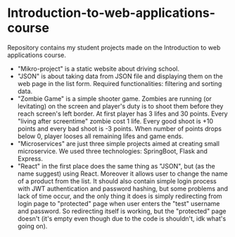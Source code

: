 # Introduction-to-web-applications-course
Repository contains my student projects made on the Introduction to web applications course. 
* "Mikro-project" is a static website about driving school. 
* "JSON" is about taking data from JSON file and displaying them on the web page in the list form. Required functionalities: filtering and sorting data. 
* "Zombie Game" is a simple shooter game. Zombies are running (or levitating) on the screen and player's duty is to shoot them before they reach screen's left border. At first player has 3 lifes and 30 points. Every "living after screentime" zombie cost 1 life. Every good shoot is +10 points and every bad shoot is -3 points. When number of points drops below 0, player looses all remaining lifes and game ends.  
 * "Microservices" are just three simple projects aimed at creating small microservice. We used three technologies: SpringBoot, Flask and Express.
 * "React" in the first place does the same thing as "JSON", but (as the name suggest) using React. Moreover it allows user to change the name of a product from the list. It should also contain simple login process with JWT authentication and password hashing, but some problems and lack of time occur, and the only thing it does is simply redirecting from login page to "protected" page when user enters the "test" username and password. So redirecting itself is working, but the "protected" page doesn't (it's empty even though due to the code is shouldn't, idk what's going on).